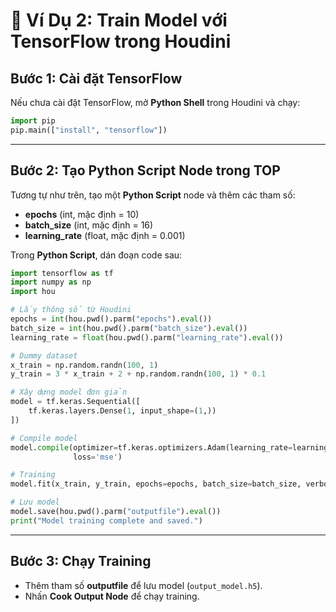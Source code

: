 # 🔷 Ví Dụ 2: Train Model với TensorFlow trong Houdini  

## **Bước 1: Cài đặt TensorFlow**  
Nếu chưa cài đặt TensorFlow, mở **Python Shell** trong Houdini và chạy:  

```python
import pip
pip.main(["install", "tensorflow"])
```

---

## **Bước 2: Tạo Python Script Node trong TOP**  
Tương tự như trên, tạo một **Python Script** node và thêm các tham số:  

- **epochs** (int, mặc định = 10)  
- **batch_size** (int, mặc định = 16)  
- **learning_rate** (float, mặc định = 0.001)  

Trong **Python Script**, dán đoạn code sau:  

```python
import tensorflow as tf
import numpy as np
import hou

# Lấy thông số từ Houdini
epochs = int(hou.pwd().parm("epochs").eval())
batch_size = int(hou.pwd().parm("batch_size").eval())
learning_rate = float(hou.pwd().parm("learning_rate").eval())

# Dummy dataset
x_train = np.random.randn(100, 1)
y_train = 3 * x_train + 2 + np.random.randn(100, 1) * 0.1

# Xây dựng model đơn giản
model = tf.keras.Sequential([
    tf.keras.layers.Dense(1, input_shape=(1,))
])

# Compile model
model.compile(optimizer=tf.keras.optimizers.Adam(learning_rate=learning_rate),
              loss='mse')

# Training
model.fit(x_train, y_train, epochs=epochs, batch_size=batch_size, verbose=1)

# Lưu model
model.save(hou.pwd().parm("outputfile").eval())
print("Model training complete and saved.")
```

---

## **Bước 3: Chạy Training**  
- Thêm tham số **outputfile** để lưu model (`output_model.h5`).  
- Nhấn **Cook Output Node** để chạy training.  
